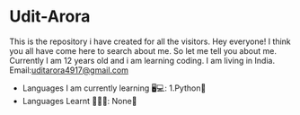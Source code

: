 # Udit-Arora
This is the repository i have created for all the visitors.
Hey everyone!
I think you all have come here to search about me. So let me tell you about me.
Currently I am 12 years old and i am learning coding. I am living in India.
Email:uditarora4917@gmail.com
* Languages I am currently learning 🖥💻:
  1.Python🐍
* Languages Learnt 🤔👩‍💻:
  None🚫
